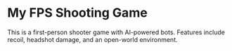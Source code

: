 # My FPS Shooting Game
This is a first-person shooter game with AI-powered bots. 
Features include recoil, headshot damage, and an open-world environment.
